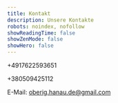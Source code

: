 ```yaml
---
title: Kontakt
description: Unsere Kontakte
robots: noindex, nofollow
showReadingTime: false
showZenMode: false
showHero: false
---
```

+4917622593651

+380509425112 

E-Mail: oberig.hanau.de@gmail.com


